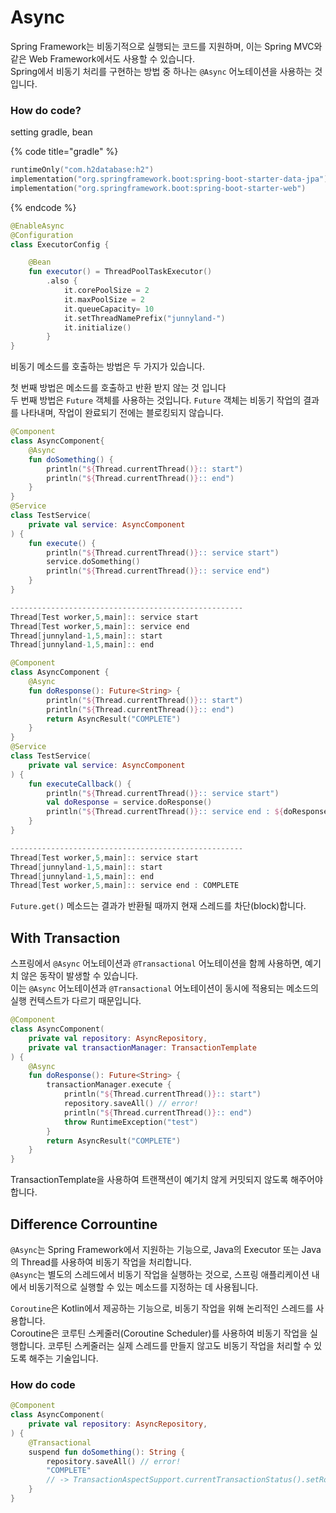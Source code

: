 # Async

Spring Framework는 비동기적으로 실행되는 코드를 지원하며, 이는 Spring MVC와 같은 Web Framework에서도 사용할 수 있습니다. \
Spring에서 비동기 처리를 구현하는 방법 중 하나는 `@Async` 어노테이션을 사용하는 것입니다.&#x20;

### How do code?

setting gradle, bean

{% code title="gradle" %}
```kotlin
runtimeOnly("com.h2database:h2")
implementation("org.springframework.boot:spring-boot-starter-data-jpa")
implementation("org.springframework.boot:spring-boot-starter-web")
```
{% endcode %}

```kotlin
@EnableAsync
@Configuration
class ExecutorConfig {

    @Bean
    fun executor() = ThreadPoolTaskExecutor()
        .also {
            it.corePoolSize = 2
            it.maxPoolSize = 2
            it.queueCapacity= 10
            it.setThreadNamePrefix("junnyland-")
            it.initialize()
        }
}
```

비동기 메소드를 호출하는 방법은 두 가지가 있습니다.&#x20;

첫 번째 방법은 메소드를 호출하고 반환 받지 않는 것 입니다\
두 번째 방법은 `Future` 객체를 사용하는 것입니다. `Future` 객체는 비동기 작업의 결과를 나타내며, 작업이 완료되기 전에는 블로킹되지 않습니다.

```kotlin
@Component
class AsyncComponent{
    @Async
    fun doSomething() {
        println("${Thread.currentThread()}:: start")
        println("${Thread.currentThread()}:: end")
    }
}
@Service
class TestService(
    private val service: AsyncComponent
) {
    fun execute() {
        println("${Thread.currentThread()}:: service start")
        service.doSomething()
        println("${Thread.currentThread()}:: service end")
    }
}

----------------------------------------------------
Thread[Test worker,5,main]:: service start
Thread[Test worker,5,main]:: service end
Thread[junnyland-1,5,main]:: start
Thread[junnyland-1,5,main]:: end
```

```kotlin
@Component
class AsyncComponent {
    @Async
    fun doResponse(): Future<String> {
        println("${Thread.currentThread()}:: start")
        println("${Thread.currentThread()}:: end")
        return AsyncResult("COMPLETE")
    }
}
@Service
class TestService(
    private val service: AsyncComponent
) {
    fun executeCallback() {
        println("${Thread.currentThread()}:: service start")
        val doResponse = service.doResponse()
        println("${Thread.currentThread()}:: service end : ${doResponse.get()}")
    }
}

----------------------------------------------------
Thread[Test worker,5,main]:: service start
Thread[junnyland-1,5,main]:: start
Thread[junnyland-1,5,main]:: end
Thread[Test worker,5,main]:: service end : COMPLETE
```

`Future.get()` 메소드는 결과가 반환될 때까지 현재 스레드를 차단(block)합니다.

## With Transaction

스프링에서 `@Async` 어노테이션과 `@Transactional` 어노테이션을 함께 사용하면, 예기치 않은 동작이 발생할 수 있습니다. \
이는 `@Async` 어노테이션과 `@Transactional` 어노테이션이 동시에 적용되는 메소드의 실행 컨텍스트가 다르기 때문입니다.

```kotlin
@Component
class AsyncComponent(
    private val repository: AsyncRepository,
    private val transactionManager: TransactionTemplate
) {
    @Async
    fun doResponse(): Future<String> {
        transactionManager.execute {
            println("${Thread.currentThread()}:: start")
            repository.saveAll() // error!
            println("${Thread.currentThread()}:: end")
            throw RuntimeException("test")
        }
        return AsyncResult("COMPLETE")
    }
}
```

TransactionTemplate을 사용하여 트랜잭션이 예기치 않게 커밋되지 않도록 해주어야 합니다.



## Difference Corrountine

`@Async`는 Spring Framework에서 지원하는 기능으로, Java의 Executor 또는 Java의 Thread를 사용하여 비동기 작업을 처리합니다. \
`@Async`는 별도의 스레드에서 비동기 작업을 실행하는 것으로, 스프링 애플리케이션 내에서 비동기적으로 실행할 수 있는 메소드를 지정하는 데 사용됩니다.

`Coroutine`은 Kotlin에서 제공하는 기능으로, 비동기 작업을 위해 논리적인 스레드를 사용합니다. \
Coroutine은 코루틴 스케줄러(Coroutine Scheduler)를 사용하여 비동기 작업을 실행합니다. 코루틴 스케줄러는 실제 스레드를 만들지 않고도 비동기 작업을 처리할 수 있도록 해주는 기술입니다.

### How do code

```kotlin
@Component
class AsyncComponent(
    private val repository: AsyncRepository,
) {
    @Transactional
    suspend fun doSomething(): String {
        repository.saveAll() // error!
        "COMPLETE"
        // -> TransactionAspectSupport.currentTransactionStatus().setRollbackOnly()
    }   
}
```
